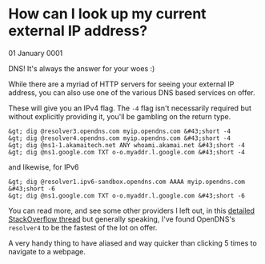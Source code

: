 # How can I look up my current external IP address?
01 January 0001

DNS! It&#39;s always the answer for your woes :)

While there are a myriad of HTTP servers for seeing your external IP address, you can also use one of the various DNS based services on offer.

These will give you an IPv4 flag. The `-4` flag isn&#39;t necessarily required but without explicitly providing it, you&#39;ll be gambling on the return type.

```
&gt; dig @resolver3.opendns.com myip.opendns.com &#43;short -4
&gt; dig @resolver4.opendns.com myip.opendns.com &#43;short -4
&gt; dig @ns1-1.akamaitech.net ANY whoami.akamai.net &#43;short -4
&gt; dig @ns1.google.com TXT o-o.myaddr.l.google.com &#43;short -4
```

and likewise, for IPv6

```
&gt; dig @resolver1.ipv6-sandbox.opendns.com AAAA myip.opendns.com &#43;short -6
&gt; dig @ns1.google.com TXT o-o.myaddr.l.google.com &#43;short -6
```

You can read more, and see some other providers I left out, in this [detailed StackOverflow thread](https://unix.stackexchange.com/questions/22615/how-can-i-get-my-external-ip-address-in-a-shell-script) but generally speaking, I&#39;ve found OpenDNS&#39;s `resolver4` to be the fastest of the lot on offer.

A very handy thing to have aliased and way quicker than clicking 5 times to navigate to a webpage.
